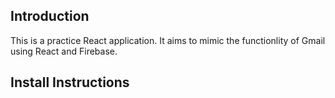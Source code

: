 ## Introduction

This is a practice React application. It aims to mimic the functionlity of Gmail using React and Firebase. 

## Install Instructions
